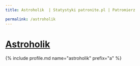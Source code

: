 ```yaml
---
title: Astroholik  | Statystyki patronite.pl | Patromierz

permalink: /astroholik
---
```


# [Astroholik ](https://patronite.pl/astroholik)

{% include profile.md name="astroholik" prefix="a" %}
